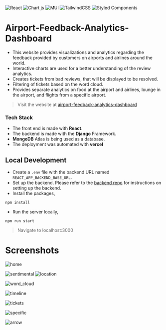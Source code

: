 ![React](https://img.shields.io/badge/react-%2320232a.svg?style=for-the-badge&logo=react&logoColor=%2361DAFB)  	![Chart.js](https://img.shields.io/badge/chart.js-F5788D.svg?style=for-the-badge&logo=chart.js&logoColor=white) ![MUI](https://img.shields.io/badge/MUI-%230081CB.svg?style=for-the-badge&logo=mui&logoColor=white) ![TailwindCSS](https://img.shields.io/badge/tailwindcss-%2338B2AC.svg?style=for-the-badge&logo=tailwind-css&logoColor=white) 	![Styled Components](https://img.shields.io/badge/styled--components-DB7093?style=for-the-badge&logo=styled-components&logoColor=white)
# Airport-Feedback-Analytics-Dashboard

- This website provides visualizations and analytics regarding the feedback provided by customers on airports and airlines around the world.
- Interactive charts are used for a better understanding of the review analytics.
- Creates tickets from bad reviews, that will be displayed to be resolved.
- Filtering of tickets based on the word cloud.
- Provides separate analytics on food at the airport and airlines, lounge in the airport, and flights from a specific airport.

> Visit the website at [airport-feedback-analytics-dashboard](https://airport-feedback-analytics-website.vercel.app)

### Tech Stack

- The front end is made with **React**.
- The backend is made with the **Django** Framework.
- **MongoDB** Atlas is being used as a database.
- The deployment was automated with **vercel**

## Local Development

- Create a `.env` file with the backend URL named `REACT_APP_BACKEND_BASE_URL`.
- Set up the backend. Please refer to the [backend repo](https://github.com/harisankar01/Airport-Feedback-Analytics-website-Backend) for instructions on setting up the backend.
- Install the packages,

```jsx!
npm install
```

- Run the server locally,

```jsx!
npm run start
```

> Navigate to localhost:3000

# Screenshots

![home](https://user-images.githubusercontent.com/90249023/214670956-fd085610-0dad-455a-b1f4-16e1475a542b.png)

![sentimental](https://user-images.githubusercontent.com/90249023/214671066-ee12821a-5477-4798-954a-46184b18d25c.png)
![location](https://user-images.githubusercontent.com/90249023/214671169-42b8da8c-bc67-46e3-add9-d3406e374c7c.png)

![word_cloud](https://user-images.githubusercontent.com/90249023/214671270-49489eba-692c-44bf-846f-c1c4e0b42c15.png)

![timeline](https://user-images.githubusercontent.com/90249023/214671527-31583957-05a8-4740-b74f-eb978b539ae8.png)

![tickets](https://user-images.githubusercontent.com/90249023/214671339-388db29f-7a92-43d1-be81-0c99df1df845.png)

![specific](https://user-images.githubusercontent.com/90249023/214671564-815b38b5-d882-43a7-9277-643cef6eb64e.png)

![arrow](https://user-images.githubusercontent.com/90249023/214671358-762b81b1-7fc0-4219-b815-a07d2209ec7f.png)
